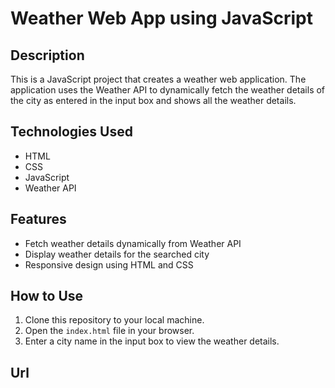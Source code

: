 # Weather Web App using JavaScript

## Description
This is a JavaScript project that creates a weather web application. The application uses the Weather API to dynamically fetch the weather details of the city as entered in the input box and shows all the weather details.

## Technologies Used
- HTML
- CSS
- JavaScript
- Weather API

## Features
- Fetch weather details dynamically from Weather API
- Display weather details for the searched city
- Responsive design using HTML and CSS

## How to Use
1. Clone this repository to your local machine.
2. Open the `index.html` file in your browser.
3. Enter a city name in the input box to view the weather details.

## Url
